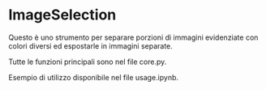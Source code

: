 # ImageSelection

Questo è uno strumento per separare porzioni di immagini 
evidenziate con colori diversi ed espostarle in immagini 
separate.

Tutte le funzioni principali sono nel file core.py.

Esempio di utilizzo disponibile nel file usage.ipynb.